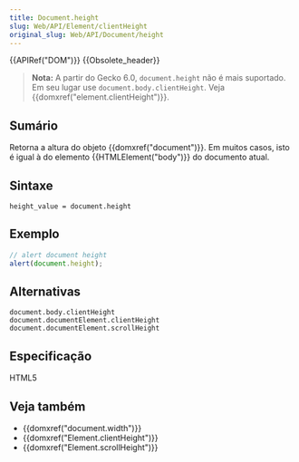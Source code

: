 ```yaml
---
title: Document.height
slug: Web/API/Element/clientHeight
original_slug: Web/API/Document/height
---
```


{{APIRef("DOM")}} {{Obsolete_header}}

> **Nota:** A partir do Gecko 6.0, `document.height` não é mais suportado. Em seu lugar use `document.body.clientHeight`. Veja {{domxref("element.clientHeight")}}.

## Sumário

Retorna a altura do objeto {{domxref("document")}}. Em muitos casos, isto é igual à do elemento {{HTMLElement("body")}} do documento atual.

## Sintaxe

```
height_value = document.height
```

## Exemplo

```js
// alert document height
alert(document.height);
```

## Alternativas

```
document.body.clientHeight
document.documentElement.clientHeight
document.documentElement.scrollHeight
```

## Especificação

HTML5

## Veja também

- {{domxref("document.width")}}
- {{domxref("Element.clientHeight")}}
- {{domxref("Element.scrollHeight")}}
